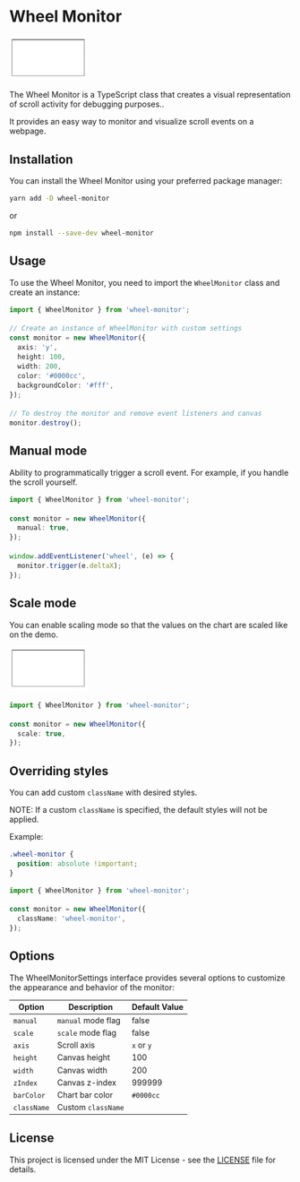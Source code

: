 # Wheel Monitor

<img width="140" src="./demo/demo.gif" />

The Wheel Monitor is a TypeScript class that creates a visual representation of scroll activity for debugging purposes..

It provides an easy way to monitor and visualize scroll events on a webpage.

## Installation

You can install the Wheel Monitor using your preferred package manager:

```bash
yarn add -D wheel-monitor
```

or

```bash
npm install --save-dev wheel-monitor
```

## Usage

To use the Wheel Monitor, you need to import the `WheelMonitor` class and create an instance:

```ts
import { WheelMonitor } from 'wheel-monitor';

// Create an instance of WheelMonitor with custom settings
const monitor = new WheelMonitor({
  axis: 'y',
  height: 100,
  width: 200,
  color: '#0000cc',
  backgroundColor: '#fff',
});

// To destroy the monitor and remove event listeners and canvas
monitor.destroy();
```

## Manual mode

Ability to programmatically trigger a scroll event. For example, if you handle the scroll yourself.

```ts
import { WheelMonitor } from 'wheel-monitor';

const monitor = new WheelMonitor({
  manual: true,
});

window.addEventListener('wheel', (e) => {
  monitor.trigger(e.deltaX);
});
```

## Scale mode

You can enable scaling mode so that the values on the chart are scaled like on the demo.

<img width="140" src="./demo/demo-scale.gif" />

```ts
import { WheelMonitor } from 'wheel-monitor';

const monitor = new WheelMonitor({
  scale: true,
});
```

## Overriding styles

You can add custom `className` with desired styles.

NOTE: If a custom `className` is specified, the default styles will not be applied.

Example:

```css
.wheel-monitor {
  position: absolute !important;
}
```

```ts
import { WheelMonitor } from 'wheel-monitor';

const monitor = new WheelMonitor({
  className: 'wheel-monitor',
});
```

## Options

The WheelMonitorSettings interface provides several options to customize the appearance and behavior of the monitor:

| Option      | Description        | Default Value |
| ----------- | ------------------ | ------------- |
| `manual`    | `manual` mode flag | false         |
| `scale`     | `scale` mode flag  | false         |
| `axis`      | Scroll axis        | `x` or `y`    |
| `height`    | Canvas height      | 100           |
| `width`     | Canvas width       | 200           |
| `zIndex`    | Canvas z-index     | 999999        |
| `barColor`  | Chart bar color    | `#0000cc`     |
| `className` | Custom `className` |               |

## License

This project is licensed under the MIT License - see the [LICENSE](./LICENSE) file for details.
